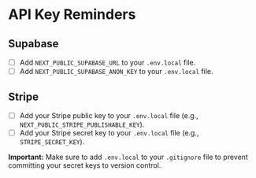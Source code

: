 # API Key Reminders

## Supabase

- [ ] Add `NEXT_PUBLIC_SUPABASE_URL` to your `.env.local` file.
- [ ] Add `NEXT_PUBLIC_SUPABASE_ANON_KEY` to your `.env.local` file.

## Stripe

- [ ] Add your Stripe public key to your `.env.local` file (e.g., `NEXT_PUBLIC_STRIPE_PUBLISHABLE_KEY`).
- [ ] Add your Stripe secret key to your `.env.local` file (e.g., `STRIPE_SECRET_KEY`).

**Important:** Make sure to add `.env.local` to your `.gitignore` file to prevent committing your secret keys to version control.
